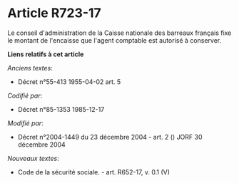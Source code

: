 # Article R723-17

Le conseil d'administration de la Caisse nationale des barreaux français fixe le montant de l'encaisse que l'agent comptable
est autorisé à conserver.

**Liens relatifs à cet article**

_Anciens textes_:

  - Décret n°55-413 1955-04-02 art. 5

_Codifié par_:

  - Décret n°85-1353 1985-12-17

_Modifié par_:

  - Décret n°2004-1449 du 23 décembre 2004 - art. 2 () JORF 30 décembre 2004

_Nouveaux textes_:

  - Code de la sécurité sociale. - art. R652-17, v. 0.1 (V)
